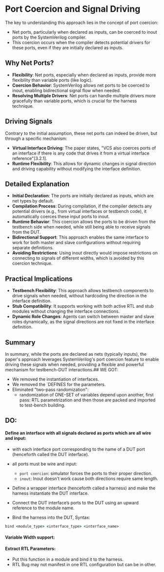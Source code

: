 # Port Coercion and Signal Driving

The key to understanding this approach lies in the concept of port coercion:

- Net ports, particularly when declared as inputs, can be coerced to inout ports by the SystemVerilog compiler.
- This coercion occurs when the compiler detects potential drivers for these ports, even if they are initially declared as inputs.

## Why Net Ports?

- **Flexibility**: Net ports, especially when declared as inputs, provide more flexibility than variable ports (like logic).
- **Coercion Behavior**: SystemVerilog allows net ports to be coerced to inout, enabling bidirectional signal flow when needed.
- **Resolving Multiple Drivers**: Net ports can handle multiple drivers more gracefully than variable ports, which is crucial for the harness technique.

## Driving Signals

Contrary to the initial assumption, these net ports can indeed be driven, but through a specific mechanism:

- **Virtual Interface Driving**: The paper states, "VCS also coerces ports of an interface if there is any code that drives it from a virtual interface reference"[3.2.1].
- **Runtime Flexibility**: This allows for dynamic changes in signal direction and driving capability without modifying the interface definition.

## Detailed Explanation

- **Initial Declaration**: The ports are initially declared as inputs, which are net types by default.
- **Compilation Process**: During compilation, if the compiler detects any potential drivers (e.g., from virtual interfaces or testbench code), it automatically coerces these input ports to inout.
- **Runtime Behavior**: This coercion allows the ports to be driven from the testbench side when needed, while still being able to receive signals from the DUT.
- **Bidirectional Support**: This approach enables the same interface to work for both master and slave configurations without requiring separate definitions.
- **Avoiding Restrictions**: Using inout directly would impose restrictions on connecting to signals of different widths, which is avoided by this coercion technique.

## Practical Implications

- **Testbench Flexibility**: This approach allows testbench components to drive signals when needed, without hardcoding the direction in the interface definition.
- **Stub Compatibility**: It supports working with both active RTL and stub modules without changing the interface connections.
- **Dynamic Role Changes**: Agents can switch between master and slave roles dynamically, as the signal directions are not fixed in the interface definition.

## Summary

In summary, while the ports are declared as nets (typically inputs), the paper's approach leverages SystemVerilog's port coercion feature to enable driving these signals when needed, providing a flexible and powerful mechanism for testbench-DUT interactions.## WE GOT:
- We removed the instantiation of interfaces.
- We removed the `DEFINES for the parameters.
- Eliminated "two-pass randomization":
  - randomization of ONE-SET of variables depend upon another, first pass: RTL parametrization and then those are packed and imported to test-bench building.

## DO:
#### Define an interface with all signals declared as ports which are all wire and input:
- with each interface port corresponding to the name of a DUT port (henceforth called the DUT interface).
- all ports must be wire and input:
  - `port coercion`: simulator forces the ports to their proper direction.
  -  `inout`: Inout doesn't work cause both directions require same length.
    
- Define a wrapper interface (henceforth called a harness) and make the harness instantiate the DUT interface.
- Connect the DUT interface’s ports to the DUT using an upward reference to the module name.

- Bind the harness into the DUT, Syntax:
```ruby
bind <module_type> <interface_type> <interface_name>
```

#### Variable Width support:
#### Extract RTL Parameters: 
- Put this function in a module and bind it to the harness.
- RTL Bug may not manifest in one RTL configuration but can be in other.

